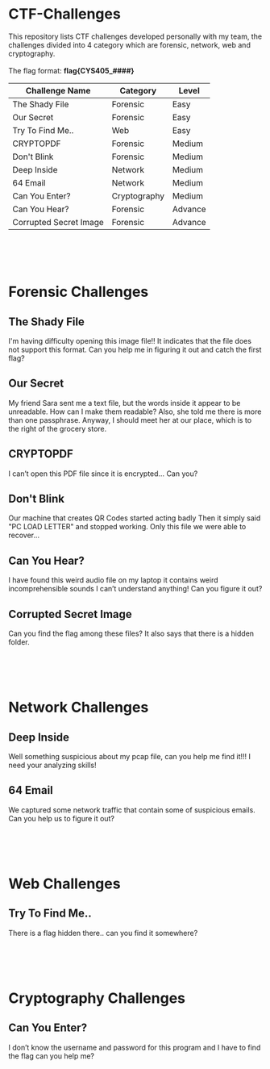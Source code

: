 # CTF-Challenges
This repository lists CTF challenges developed personally with my team, the challenges divided into 4 category which are forensic, network, web and cryptography.
<br>
<br>
The flag format: **flag{CYS405_####}**

| Challenge Name | Category | Level  |
|----------------|----------|--------|
| The Shady File | Forensic | Easy   |
| Our Secret     | Forensic | Easy   |
| Try To Find Me.. | Web      | Easy   |
| CRYPTOPDF      | Forensic | Medium |
| Don't Blink    | Forensic | Medium |
| Deep Inside    | Network  | Medium |
| 64 Email       | Network  | Medium |
| Can You Enter?  | Cryptography  | Medium |
| Can You Hear?  | Forensic  | Advance |
| Corrupted Secret Image  | Forensic  | Advance |

<br>
<br>
<br>

# Forensic Challenges
## The Shady File
I'm having difficulty opening this image file!! It indicates that the file does not support this format. Can you help me in figuring it out and catch the first flag?

## Our Secret
My friend Sara sent me a text file, but the words inside it appear to be unreadable. How can I make them readable? Also, she told me there is more than one passphrase. Anyway, I should meet her at our place, which is to the right of the grocery store.

## CRYPTOPDF
I can’t open this PDF file since it is encrypted… Can you?


## Don't Blink
Our machine that creates QR Codes started acting badly Then it simply said "PC LOAD LETTER" and stopped working. Only this file we were able to recover...

## Can You Hear?
I have found this weird audio file on my laptop it contains weird incomprehensible sounds I can’t understand anything! Can you figure it out?

## Corrupted Secret Image
Can you find the flag among these files? It also says that there is a hidden folder.

<br>
<br>
<br>

# Network Challenges
## Deep Inside
Well something suspicious about my pcap file, can you help me find it!!! I need your analyzing skills!

## 64 Email
We captured some network traffic that contain some of suspicious emails. Can you help us to figure it out?

<br>
<br>
<br>

# Web Challenges
## Try To Find Me..
There is a flag hidden there.. can you find it somewhere?

<br>
<br>
<br>

# Cryptography Challenges
## Can You Enter?
I don’t know the username and password for this program and I have to find the flag can you help me?

